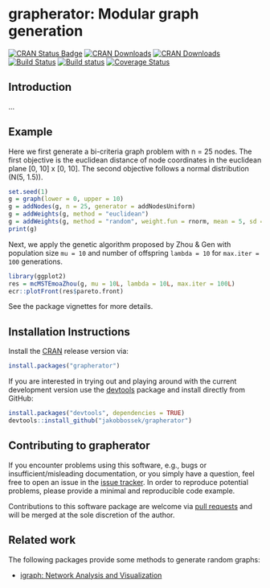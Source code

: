 # grapherator: Modular graph generation

[![CRAN Status Badge](http://www.r-pkg.org/badges/version/grapherator)](http://cran.r-project.org/web/packages/grapherator)
[![CRAN Downloads](http://cranlogs.r-pkg.org/badges/grapherator)](http://cran.rstudio.com/web/packages/grapherator/index.html)
[![CRAN Downloads](http://cranlogs.r-pkg.org/badges/grand-total/grapherator?color=orange)](http://cran.rstudio.com/web/packages/grapherator/index.html)
[![Build Status](https://travis-ci.org/jakobbossek/grapherator.svg?branch=master)](https://travis-ci.org/jakobbossek/grapherator)
[![Build status](https://ci.appveyor.com/api/projects/status/f83u7suaxqxmtc80/branch/master?svg=true)](https://ci.appveyor.com/project/jakobbossek/mcmst/branch/master)
[![Coverage Status](https://coveralls.io/repos/github/jakobbossek/grapherator/badge.svg?branch=master)](https://coveralls.io/github/jakobbossek/grapherator?branch=master)

## Introduction

...

## Example

Here we first generate a bi-criteria graph problem with n = 25 nodes. The first objective is the euclidean distance of node coordinates in the euclidean plane [0, 10] x [0, 10]. The second objective follows a normal distribution (N(5, 1.5)). 
```r
set.seed(1)
g = graph(lower = 0, upper = 10)
g = addNodes(g, n = 25, generator = addNodesUniform)
g = addWeights(g, method = "euclidean")
g = addWeights(g, method = "random", weight.fun = rnorm, mean = 5, sd = 1.5)
print(g)
```

Next, we apply the genetic algorithm proposed by Zhou & Gen with population size `mu = 10` and number of offspring `lambda = 10` for `max.iter = 100` generations.
```r
library(ggplot2)
res = mcMSTEmoaZhou(g, mu = 10L, lambda = 10L, max.iter = 100L)
ecr::plotFront(res$pareto.front)
```
See the package vignettes for more details.

## Installation Instructions

Install the [CRAN](http://cran.r-project.org) release version via:
```r
install.packages("grapherator")
```
If you are interested in trying out and playing around with the current development version use the [devtools](https://github.com/hadley/devtools) package and install directly from GitHub:

```r
install.packages("devtools", dependencies = TRUE)
devtools::install_github("jakobbossek/grapherator")
```

## Contributing to grapherator

If you encounter problems using this software, e.g., bugs or insufficient/misleading documentation, or you simply have a question, feel free to open an issue in the [issue tracker](https://github.com/jakobbossek/grapherator/issues).
In order to reproduce potential problems, please provide a minimal and reproducible code example.

Contributions to this software package are welcome via [pull requests](https://help.github.com/articles/about-pull-requests/) and will be merged at the sole discretion of the author. 

## Related work

The following packages provide some methods to generate random graphs:

* [igraph: Network Analysis and Visualization](https://cran.r-project.org/package=igraph)


